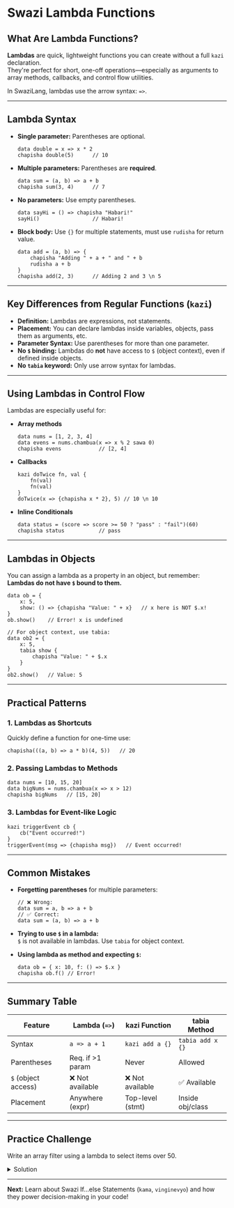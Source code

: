 # Swazi Lambda Functions

## What Are Lambda Functions?

**Lambdas** are quick, lightweight functions you can create without a full `kazi` declaration.  
They're perfect for short, one-off operations—especially as arguments to array methods, callbacks, and control flow utilities.

In SwaziLang, lambdas use the arrow syntax: `=>`.

---

## Lambda Syntax

- **Single parameter:** Parentheses are optional.
  ```swazi
  data double = x => x * 2
  chapisha double(5)      // 10
  ```
- **Multiple parameters:** Parentheses are **required**.
  ```swazi
  data sum = (a, b) => a + b
  chapisha sum(3, 4)      // 7
  ```
- **No parameters:** Use empty parentheses.
  ```swazi
  data sayHi = () => chapisha "Habari!"
  sayHi()                 // Habari!
  ```
- **Block body:** Use `{}` for multiple statements, must use `rudisha` for return value.
  ```swazi
  data add = (a, b) => {
      chapisha "Adding " + a + " and " + b
      rudisha a + b
  }
  chapisha add(2, 3)      // Adding 2 and 3 \n 5
  ```

---

## Key Differences from Regular Functions (`kazi`)

- **Definition:** Lambdas are expressions, not statements.
- **Placement:** You can declare lambdas inside variables, objects, pass them as arguments, etc.
- **Parameter Syntax:** Use parentheses for more than one parameter.
- **No `$` binding:** Lambdas do **not** have access to `$` (object context), even if defined inside objects.
- **No `tabia` keyword:** Only use arrow syntax for lambdas.

---

## Using Lambdas in Control Flow

Lambdas are especially useful for:

- **Array methods**
  ```swazi
  data nums = [1, 2, 3, 4]
  data evens = nums.chambua(x => x % 2 sawa 0)
  chapisha evens            // [2, 4]
  ```
- **Callbacks**
  ```swazi
  kazi doTwice fn, val {
      fn(val)
      fn(val)
  }
  doTwice(x => {chapisha x * 2}, 5) // 10 \n 10
  ```
- **Inline Conditionals**
  ```swazi
  data status = (score => score >= 50 ? "pass" : "fail")(60)
  chapisha status           // pass
  ```

---

## Lambdas in Objects

You can assign a lambda as a property in an object, but remember:  
**Lambdas do not have `$` bound to them.**

```swazi
data ob = {
    x: 5,
    show: () => {chapisha "Value: " + x}   // x here is NOT $.x!
}
ob.show()    // Error! x is undefined

// For object context, use tabia:
data ob2 = {
    x: 5,
    tabia show {
        chapisha "Value: " + $.x
    }
}
ob2.show()   // Value: 5
```

---

## Practical Patterns

### 1. Lambdas as Shortcuts

Quickly define a function for one-time use:
```swazi
chapisha(((a, b) => a * b)(4, 5))   // 20
```

### 2. Passing Lambdas to Methods

```swazi
data nums = [10, 15, 20]
data bigNums = nums.chambua(x => x > 12)
chapisha bigNums   // [15, 20]
```

### 3. Lambdas for Event-like Logic

```swazi
kazi triggerEvent cb {
    cb("Event occurred!")
}
triggerEvent(msg => {chapisha msg})   // Event occurred!
```

---

## Common Mistakes

- **Forgetting parentheses** for multiple parameters:
  ```swazi
  // ❌ Wrong:
  data sum = a, b => a + b
  // ✅ Correct:
  data sum = (a, b) => a + b
  ```
- **Trying to use `$` in a lambda:**  
  `$` is not available in lambdas. Use `tabia` for object context.

- **Using lambda as method and expecting `$`:**
  ```swazi
  data ob = { x: 10, f: () => $.x }
  chapisha ob.f() // Error!
  ```

---

## Summary Table

| Feature             | Lambda (`=>`)         | kazi Function         | tabia Method        |
|---------------------|-----------------------|----------------------|---------------------|
| Syntax              | `a => a + 1`          | `kazi add a {}`      | `tabia add x {}`    |
| Parentheses         | Req. if >1 param      | Never                | Allowed             |
| `$` (object access) | ❌ Not available      | ❌ Not available      | ✅ Available        |
| Placement           | Anywhere (expr)       | Top-level (stmt)     | Inside obj/class    |

---

## Practice Challenge

Write an array filter using a lambda to select items over 50.

<details>
<summary>Solution</summary>

```swazi
data scores = [45, 67, 88, 33]
data high = scores.chambua(x => x > 50)
chapisha high    // [67, 88]
```
</details>

---

**Next:** Learn about Swazi If...else Statements (`kama`, `vinginevyo`) and how they power decision-making in your code!